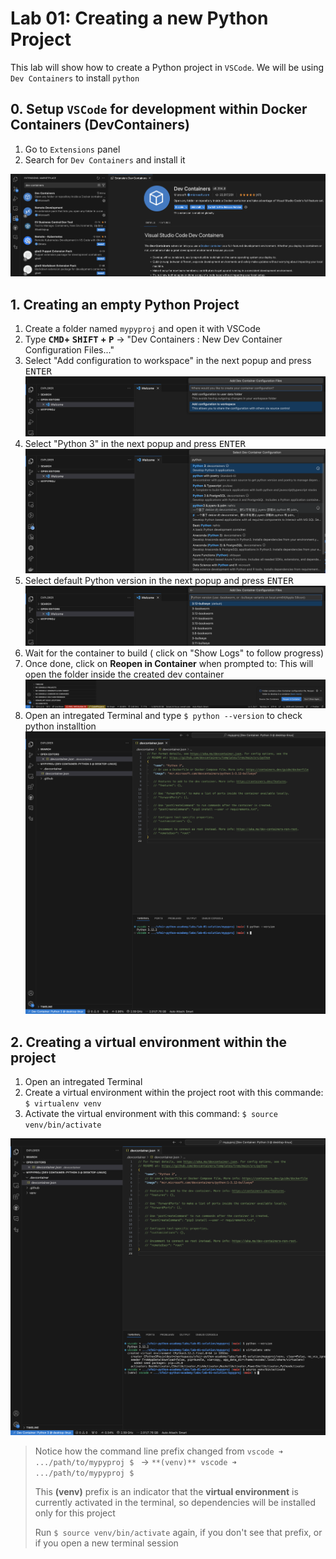 # Lab 01: Creating a new Python Project

This lab will show how to create a Python project in `VSCode`. We will be using `Dev Containers` to install `python`


## 0. Setup `VSCode` for development within Docker Containers (DevContainers)

1. Go to `Extensions` panel
2. Search for `Dev Containers` and install it

![Alt text](./devcontainers-vscode-installation.png)

## 1. Creating an empty Python Project

1. Create a folder named `mypyproj` and open it with VSCode
2. Type **<kbd>CMD</kbd>+ <kbd>SHIFT</kbd> + <kbd>P</kbd>** -> "Dev Containers : New Dev Container Configuration Files..."
3. Select "Add configuration to workspace" in the next popup and press <kbd>ENTER</kbd>
![Alt text](./python-devcontainer-1-add-to-workspace.png)
4. Select "Python 3" in the next popup and press <kbd>ENTER</kbd>
![Alt text](./python-devcontainer-2-select-python.png)
5. Select default Python version in the next popup and press <kbd>ENTER</kbd>
![Alt text](./python-devcontainer-3-select-python-version.png)
6. Wait for the container to build ( click on "Show Logs" to follow progress)
7. Once done, click on **Reopen in Container** when prompted to: This will open the folder inside the created dev container
![Alt text](./python-devcontainer-reopen-in-container.png)
8.  Open an intregated Terminal  and type `$ python --version` to check python installtion
![Alt text](./python-devcontainer-installed.png)

## 2. Creating a virtual environment within the project
1. Open an intregated Terminal 
2. Create a virtual environment within the project root with this commande: `$ virtualenv venv`
3. Activate the virtual environment with this command: `$ source venv/bin/activate`

![Alt text](./python-venv-activated.png)
> Notice how the command line prefix changed from `vscode ➜ .../path/to/mypyproj $ `  -> `**(venv)** vscode ➜ .../path/to/mypyproj $ `
>
> This **(venv)** prefix is an indicator that the **virtual environment** is currently activated in the terminal, so dependencies will be installed only for this project
>
> Run `$ source venv/bin/activate` again, if you don't see that prefix, or if you open a new terminal session
